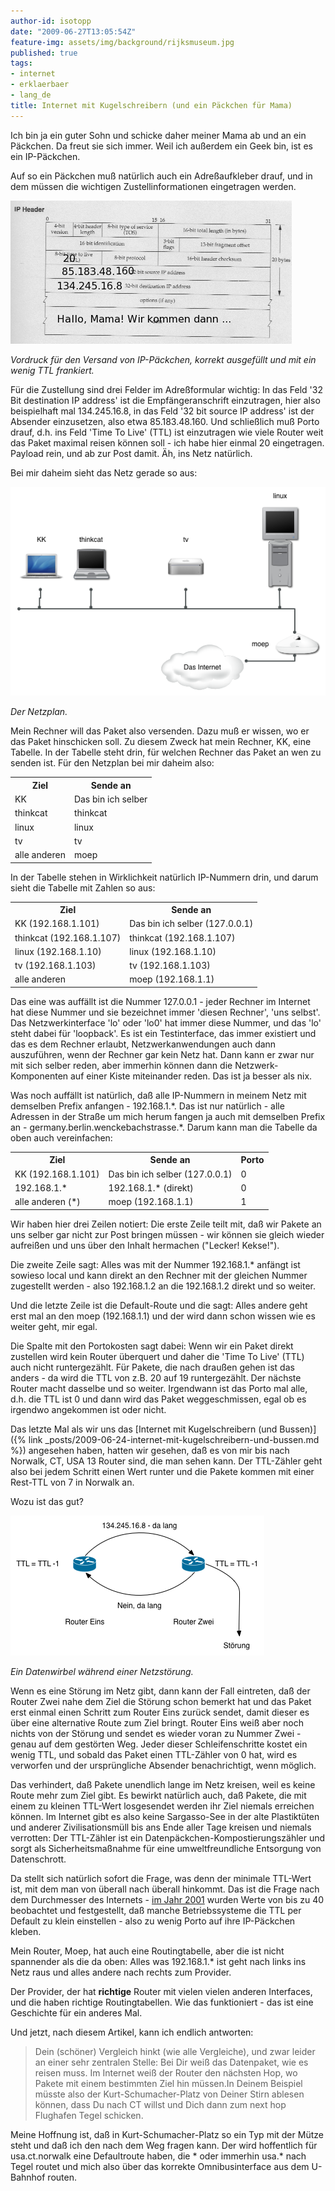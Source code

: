 ```yaml
---
author-id: isotopp
date: "2009-06-27T13:05:54Z"
feature-img: assets/img/background/rijksmuseum.jpg
published: true
tags:
- internet
- erklaerbaer
- lang_de
title: Internet mit Kugelschreibern (und ein Päckchen für Mama)
---
```

Ich bin ja ein guter Sohn und schicke daher meiner Mama ab und an ein Päckchen. Da freut sie sich immer. Weil ich außerdem ein Geek bin, ist es ein IP-Päckchen.

Auf so ein Päckchen muß natürlich auch ein Adreßaufkleber drauf, und in dem müssen die wichtigen Zustellinformationen eingetragen werden. 

![](/uploads/ippaket.png)

*Vordruck für den Versand von IP-Päckchen, korrekt ausgefüllt und mit ein wenig TTL frankiert.*

Für die Zustellung sind drei Felder im Adreßformular wichtig: In das Feld '32 Bit destination IP address' ist die Empfängeranschrift einzutragen, hier also beispielhaft mal 134.245.16.8, in das Feld '32 bit source IP address' ist der Absender einzusetzen, also etwa 85.183.48.160. Und schließlich muß Porto drauf, d.h. ins Feld 'Time To Live' (TTL) ist einzutragen wie viele Router weit das Paket maximal reisen können soll - ich habe hier einmal 20 eingetragen. Payload rein, und ab zur Post damit. Äh, ins Netz natürlich.


Bei mir daheim sieht das Netz gerade so aus: 

![](/uploads/netzplan.png)

*Der Netzplan.*

Mein Rechner will das Paket also versenden. Dazu muß er wissen, wo er das Paket hinschicken soll. Zu diesem Zweck hat mein Rechner, KK, eine Tabelle. In der Tabelle steht drin, für welchen Rechner das Paket an wen zu senden ist. Für den Netzplan bei mir daheim also:

<table><tr><th>Ziel</th><th>Sende an</th></tr>
<tr><td>KK</td><td>Das bin ich selber</td></tr>
<tr><td>thinkcat</td><td>thinkcat</td></tr>
<tr><td>linux</td><td>linux</td></tr>
<tr><td>tv</td><td>tv</td></tr>
<tr><td>alle anderen</td><td>moep</td></tr>
</table>

In der Tabelle stehen in Wirklichkeit natürlich IP-Nummern drin, und darum sieht die Tabelle mit Zahlen so aus:

<table><tr><th>Ziel</th><th>Sende an</th></tr>
<tr><td>KK (192.168.1.101)</td><td>Das bin ich selber (127.0.0.1)</td></tr>
<tr><td>thinkcat (192.168.1.107)</td><td>thinkcat (192.168.1.107)</td></tr>
<tr><td>linux (192.168.1.10)</td><td>linux (192.168.1.10)</td></tr>
<tr><td>tv (192.168.1.103)</td><td>tv (192.168.1.103)</td></tr>
<tr><td>alle anderen</td><td>moep (192.168.1.1)</td></tr>
</table>

Das eine was auffällt ist die Nummer 127.0.0.1 - jeder Rechner im Internet hat diese Nummer und sie bezeichnet immer 'diesen Rechner', 'uns selbst'. Das Netzwerkinterface 'lo' oder 'lo0' hat immer diese Nummer, und das 'lo' steht dabei für 'loopback'. Es ist ein Testinterface, das immer existiert und das es dem Rechner erlaubt, Netzwerkanwendungen auch dann auszuführen, wenn der Rechner gar kein Netz hat. Dann kann er zwar nur mit sich selber reden, aber immerhin können dann die Netzwerk-Komponenten auf einer Kiste miteinander reden. Das ist ja besser als nix.

Was noch auffällt ist natürlich, daß alle IP-Nummern in meinem Netz mit demselben Prefix anfangen - 192.168.1.\*. Das ist nur natürlich - alle Adressen in der Straße um mich herum fangen ja auch mit demselben Prefix an - germany.berlin.wenckebachstrasse.\*. Darum kann man die Tabelle da oben auch vereinfachen:

<table><tr><th>Ziel</th><th>Sende an</th><th>Porto</th></tr>
<tr><td>KK (192.168.1.101)</td><td>Das bin ich selber (127.0.0.1)</td><td>0</td></tr>
<tr><td>192.168.1.*</td><td>192.168.1.* (direkt)</td><td>0</td></tr>
<tr><td>alle anderen (*)</td><td>moep (192.168.1.1)</td><td>1</td></tr>
</table>

Wir haben hier drei Zeilen notiert: Die erste Zeile teilt mit, daß wir Pakete an uns selber gar nicht zur Post bringen müssen - wir können sie gleich wieder aufreißen und uns über den Inhalt hermachen ("Lecker! Kekse!"). 

Die zweite Zeile sagt: Alles was mit der Nummer 192.168.1.\* anfängt ist sowieso local und kann direkt an den Rechner mit der gleichen Nummer zugestellt werden - also 192.168.1.2 an die 192.168.1.2 direkt und so weiter.

Und die letzte Zeile ist die Default-Route und die sagt: Alles andere geht erst mal an den moep (192.168.1.1) und der wird dann schon wissen wie es weiter geht, mir egal.

Die Spalte mit den Portokosten sagt dabei: Wenn wir ein Paket direkt zustellen wird kein Router überquert und daher die 'Time To Live' (TTL) auch nicht runtergezählt. Für Pakete, die nach draußen gehen ist das anders - da wird die TTL von z.B. 20 auf 19 runtergezählt. Der nächste Router macht dasselbe und so weiter. Irgendwann ist das Porto mal alle, d.h. die TTL ist 0 und dann wird das Paket weggeschmissen, egal ob es irgendwo angekommen ist oder nicht.

Das letzte Mal als wir uns das [Internet mit Kugelschreibern (und Bussen)]({% link _posts/2009-06-24-internet-mit-kugelschreibern-und-bussen.md %}) angesehen haben, hatten wir gesehen, daß es von mir bis nach Norwalk, CT, USA 13 Router sind, die man sehen kann. Der TTL-Zähler geht also bei jedem Schritt einen Wert runter und die Pakete kommen mit einer Rest-TTL von 7 in Norwalk an.

Wozu ist das gut?

![](/uploads/routingschleife.png)

*Ein Datenwirbel während einer Netzstörung.*

Wenn es eine Störung im Netz gibt, dann kann der Fall eintreten, daß der Router Zwei nahe dem Ziel die Störung schon bemerkt hat und das Paket erst einmal einen Schritt zum Router Eins zurück sendet, damit dieser es über eine alternative Route zum Ziel bringt. Router Eins weiß aber noch nichts von der Störung und sendet es wieder voran zu Nummer Zwei - genau auf dem gestörten Weg. Jeder dieser Schleifenschritte kostet ein wenig TTL, und sobald das Paket einen TTL-Zähler von 0 hat, wird es verworfen und der ursprüngliche Absender benachrichtigt, wenn möglich.

Das verhindert, daß Pakete unendlich lange im Netz kreisen, weil es keine Route mehr zum Ziel gibt. Es bewirkt natürlich auch, daß Pakete, die mit einem zu kleinen TTL-Wert losgesendet werden ihr Ziel niemals erreichen können. Im Internet gibt es also keine Sargasso-See in der alte Plastiktüten und anderer Zivilisationsmüll bis ans Ende aller Tage kreisen und niemals verrotten: Der TTL-Zähler ist ein Datenpäckchen-Kompostierungszähler und sorgt als Sicherheitsmaßnahme für eine umweltfreundliche Entsorgung von Datenschrott.

Da stellt sich natürlich sofort die Frage, was denn der minimale TTL-Wert ist, mit dem man von überall nach überall hinkommt. Das ist die Frage nach dem Durchmesser des Internets - [im Jahr 2001](http://www.map.meteoswiss.ch/map-doc/ftp-probleme.htm) wurden Werte von bis zu 40 beobachtet und festgestellt, daß manche Betriebssysteme die TTL per Default zu klein einstellen - also zu wenig Porto auf ihre IP-Päckchen kleben.

Mein Router, Moep, hat auch eine Routingtabelle, aber die ist nicht spannender als die da oben: Alles was 192.168.1.* ist geht nach links ins Netz raus und alles andere nach rechts zum Provider.

Der Provider, der hat **richtige** Router mit vielen vielen anderen Interfaces, und die haben richtige Routingtabellen. Wie das funktioniert - das ist eine Geschichte für ein anderes Mal.

Und jetzt, nach diesem Artikel, kann ich endlich antworten: 

> Dein (schöner) Vergleich hinkt (wie alle Vergleiche), und zwar leider an einer sehr zentralen Stelle: Bei Dir weiß das Datenpaket, wie es reisen muss. Im Internet weiß der Router den nächsten Hop, wo Pakete mit einem bestimmten Ziel hin müssen.In Deinem Beispiel müsste also der Kurt-Schumacher-Platz von Deiner Stirn ablesen können, dass Du nach CT willst und Dich dann zum next hop Flughafen Tegel schicken.

Meine Hoffnung ist, daß in Kurt-Schumacher-Platz so ein Typ mit der Mütze steht und daß ich den nach dem Weg fragen kann. Der wird hoffentlich für usa.ct.norwalk eine Defaultroute haben, die \* oder immerhin usa.\* nach Tegel routet und mich also über das korrekte Omnibusinterface aus dem U-Bahnhof routen. 